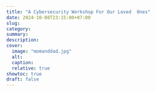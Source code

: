 ```yaml
---
title: "A Cybersecurity Workshop For Our Loved  Ones"
date: 2024-10-08T23:15:00+07:00
slug: 
category: 
summary:
description: 
cover:
  image: "momanddad.jpg"
  alt:
  caption: 
  relative: true
showtoc: true
draft: false
---
```


